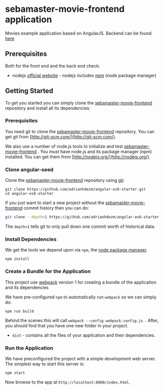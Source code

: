 # sebamaster-movie-frontend application
Movies example application based on AngularJS. Backend can be found [here](https://bitbucket.org/sebischair/sebamaster-movie-backend/overview)

## Prerequisites

Both for the front end and the back end check:

* nodejs [official website](https://nodejs.org/en/) - nodejs includes [npm](https://www.npmjs.com/) (node package manager)


## Getting Started

To get you started you can simply clone the [sebamaster-movie-frontend](https://bitbucket.org/sebischair/sebamaster-movie-frontend/) repository and install all its dependencies:

### Prerequisites

You need git to clone the [sebamaster-movie-frontend](https://bitbucket.org/sebischair/sebamaster-movie-frontend/)  repository. You can get git from
[http://git-scm.com/](http://git-scm.com/).

We also use a number of node.js tools to initialize and test [sebamaster-movie-frontend](https://bitbucket.org/sebischair/sebamaster-movie-frontend/) . You must have node.js and
its package manager (npm) installed.  You can get them from [http://nodejs.org/](http://nodejs.org/).

### Clone angular-seed

Clone the [sebamaster-movie-frontend](https://bitbucket.org/sebischair/sebamaster-movie-frontend/)  repository using [git](http://git-scm.com/):

```
git clone https://github.com/adrianhdezm/angular-es6-starter.git
cd angular-es6-starter
```

If you just want to start a new project without the [sebamaster-movie-frontend](https://bitbucket.org/sebischair/sebamaster-movie-frontend/)  commit history then you can do:

```bash
git clone --depth=1 https://github.com/adrianhdezm/angular-es6-starter.git <your-project-name>
```

The `depth=1` tells git to only pull down one commit worth of historical data.

### Install Dependencies

We get the tools we depend upon via `npm`, the [node package manager](https://www.npmjs.com).

```
npm install
```


### Create a Bundle for the Application

This project use [webpack](https://github.com/webpack/webpack) version 1 for creating a bundle of the application and its dependencies

We have pre-configured `npm` to automatically run `webpack` so we can simply do:

```
npm run build
```

Behind the scenes this will call `webpack --config webpack.config.js `.  After, you should find that you have one new folder in your project.

* `dist` - contains all the files of your application and their dependencies.

### Run the Application

We have preconfigured the project with a simple development web server.  The simplest way to start
this server is:

```
npm start
```

Now browse to the app at `http://localhost:8000/index.html`.